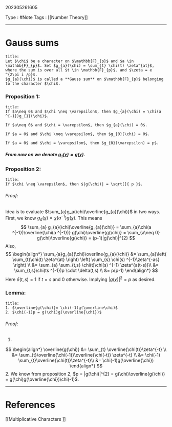 202305261605

Type : #Note
Tags : [[Number Theory]]

---
# Gauss sums
```ad-note
title:
Let $\chi$ be a character on $\mathbb{F}_{p}$ and $a \in \mathbb{F}_{p}$. Set $g_{a}(\chi) = \sum_{t} \chi(t) \zeta^{at}$, where the sum is over all $t \in \mathbb{F}_{p}$. and $\zeta = e ^{2\pi i /p}$. 
$g_{a}(\chi)$ is called a **Gauss sum** on $\mathbb{F}_{p}$ belonging to the character $\chi$.
```

### Proposition 1:
```ad-note
title:
If $a\neq 0$ and $\chi \neq \varepsilon$, then $g_{a}(\chi) = \chi(a ^{-1})g_{1}(\chi)$.

If $a\neq 0$ and $\chi = \varepsilon$, then $g_{a}(\chi) = 0$.

If $a = 0$ and $\chi \neq \varepsilon$, then $g_{0}(\chi) = 0$.

If $a = 0$ and $\chi = \varepsilon$, then $g_{0}(\varepsilon) = p$.
```

##### From now on we denote $g_1(\chi) = g(\chi)$.

### Proposition 2:
```ad-note
title:
If $\chi \neq \varepsilon$, then $|g(\chi)| = \sqrt[]{ p }$.
```
###### Proof:
Idea is to evaluate $\sum_{a}g_a(\chi)\overline{g_{a}(\chi)}$ in two ways.
First, we know $g_{a}(\chi) = \chi(a ^{-1})g(\chi)$. 
This means $$
\sum_{a} g_{a}(\chi)\overline{g_{a}(\chi)} = \sum_{a}\chi(a ^{-1})\overline{\chi(a ^{-1})} g(\chi)\overline{g(\chi)} = \sum_{a\neq 0} g(\chi)\overline{g(\chi)} = (p-1)|g(\chi)|^{2}
$$
Also, 
$$
\begin{align*}
\sum_{a}g_{a}(\chi)\overline{g_{a}(\chi)} &= \sum_{a}\left( \sum_{t}\chi(t) \zeta^{at} \right) \left( \sum_{s} \chi(s) ^{-1}\zeta^{-as} \right) \\ 
&= \sum_{a} \sum_{t,s} \chi(t)\chi(s) ^{-1} \zeta^{a(t-s)}\\ 
&= \sum_{t,s}\chi(ts ^{-1})p \cdot \delta(t,s) \\ 
&= p(p-1)
\end{align*}
$$
Here $\delta(t,s) = 1$ if $t=s$ and 0 otherwise.
Implying $|g(\chi)|^{2} = p$ as desired.

### Lemma:
```ad-note
title:
1. $\overline{g(\chi)}= \chi(-1)g(\overline\chi)$
2. $\chi(-1)p = g(\chi)g(\overline{\chi})$
```
###### Proof:
1. 
$$
\begin{align*}
\overline{g(\chi)} &= \sum_{t} \overline{\chi(t)}\zeta^{-t} \\ 
&= \sum_{t}\overline{\chi(-1)}\overline{\chi(-t)} \zeta^{-t} \\
&= \chi(-1) \sum_{t}\overline{\chi(t)}\zeta^{-t}\\
&= \chi(-1)g(\overline{\chi})
\end{align*}
$$
2. We know from proposition 2, $p = |g(\chi)|^{2} = g(\chi)\overline{g(\chi)} = g(\chi)g(\overline{\chi})\chi(-1)$.


---
# References
[[Multiplicative Characters ]]

